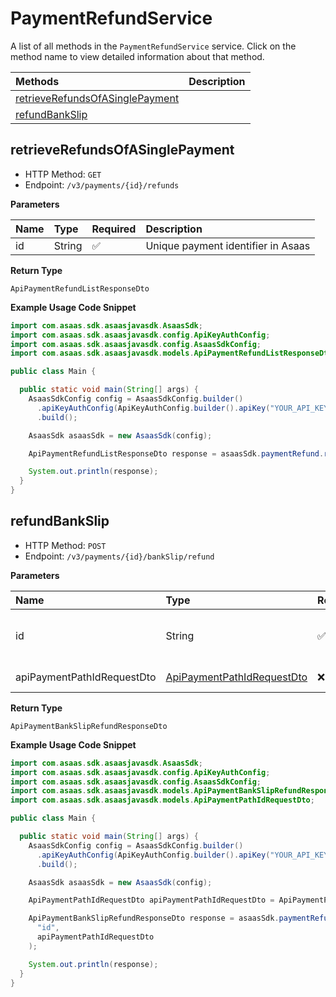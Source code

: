 # PaymentRefundService

A list of all methods in the `PaymentRefundService` service. Click on the method name to view detailed information about that method.

| Methods                                                             | Description |
| :------------------------------------------------------------------ | :---------- |
| [retrieveRefundsOfASinglePayment](#retrieverefundsofasinglepayment) |             |
| [refundBankSlip](#refundbankslip)                                   |             |

## retrieveRefundsOfASinglePayment

- HTTP Method: `GET`
- Endpoint: `/v3/payments/{id}/refunds`

**Parameters**

| Name | Type   | Required | Description                        |
| :--- | :----- | :------- | :--------------------------------- |
| id   | String | ✅       | Unique payment identifier in Asaas |

**Return Type**

`ApiPaymentRefundListResponseDto`

**Example Usage Code Snippet**

```java
import com.asaas.sdk.asaasjavasdk.AsaasSdk;
import com.asaas.sdk.asaasjavasdk.config.ApiKeyAuthConfig;
import com.asaas.sdk.asaasjavasdk.config.AsaasSdkConfig;
import com.asaas.sdk.asaasjavasdk.models.ApiPaymentRefundListResponseDto;

public class Main {

  public static void main(String[] args) {
    AsaasSdkConfig config = AsaasSdkConfig.builder()
      .apiKeyAuthConfig(ApiKeyAuthConfig.builder().apiKey("YOUR_API_KEY").build())
      .build();

    AsaasSdk asaasSdk = new AsaasSdk(config);

    ApiPaymentRefundListResponseDto response = asaasSdk.paymentRefund.retrieveRefundsOfASinglePayment("id");

    System.out.println(response);
  }
}

```

## refundBankSlip

- HTTP Method: `POST`
- Endpoint: `/v3/payments/{id}/bankSlip/refund`

**Parameters**

| Name                       | Type                                                                  | Required | Description                        |
| :------------------------- | :-------------------------------------------------------------------- | :------- | :--------------------------------- |
| id                         | String                                                                | ✅       | Unique payment identifier in Asaas |
| apiPaymentPathIdRequestDto | [ApiPaymentPathIdRequestDto](../models/ApiPaymentPathIdRequestDto.md) | ❌       | Request Body                       |

**Return Type**

`ApiPaymentBankSlipRefundResponseDto`

**Example Usage Code Snippet**

```java
import com.asaas.sdk.asaasjavasdk.AsaasSdk;
import com.asaas.sdk.asaasjavasdk.config.ApiKeyAuthConfig;
import com.asaas.sdk.asaasjavasdk.config.AsaasSdkConfig;
import com.asaas.sdk.asaasjavasdk.models.ApiPaymentBankSlipRefundResponseDto;
import com.asaas.sdk.asaasjavasdk.models.ApiPaymentPathIdRequestDto;

public class Main {

  public static void main(String[] args) {
    AsaasSdkConfig config = AsaasSdkConfig.builder()
      .apiKeyAuthConfig(ApiKeyAuthConfig.builder().apiKey("YOUR_API_KEY").build())
      .build();

    AsaasSdk asaasSdk = new AsaasSdk(config);

    ApiPaymentPathIdRequestDto apiPaymentPathIdRequestDto = ApiPaymentPathIdRequestDto.builder().id("id").build();

    ApiPaymentBankSlipRefundResponseDto response = asaasSdk.paymentRefund.refundBankSlip(
      "id",
      apiPaymentPathIdRequestDto
    );

    System.out.println(response);
  }
}

```

<!-- This file was generated by liblab | https://liblab.com/ -->
